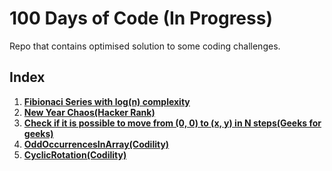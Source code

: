 # 100 Days of Code (In Progress)
 Repo that contains optimised solution to some coding challenges.
 
 ## Index
 1. [**Fibionaci Series with log(n) complexity**](https://github.com/osama10/100-days-of-code/blob/master/Fibionacci%20Series%20Log(n)%20solution/Solution.java)
2. [**New Year Chaos(Hacker Rank)**](https://github.com/osama10/100-days-of-code/tree/master/NewYearChaos)
3. [**Check if it is possible to move from (0, 0) to (x, y) in N steps(Geeks for geeks)**](https://github.com/osama10/100-days-of-code/tree/master/Check%20if%20it%20is%20possible%20to%20move%20from%20(0%2C%200)%20to%20(x%2C%20y)%20in%20N%20steps)
4. [**OddOccurrencesInArray(Codility)**](https://github.com/osama10/100-days-of-code/tree/master/OddOccurrencesInArray)
5. [**CyclicRotation(Codility)**](https://github.com/osama10/100-days-of-code/tree/master/CyclicRotation)
